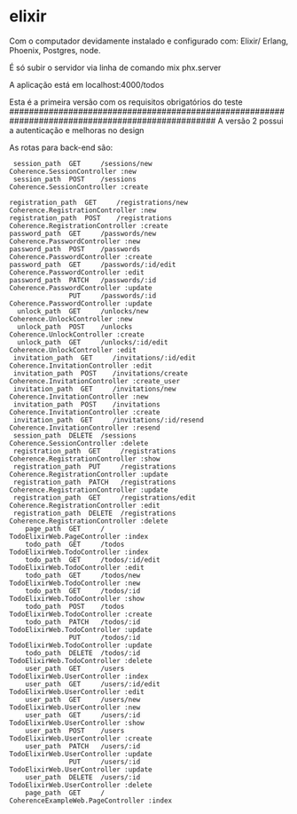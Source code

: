 # elixir
Com o computador devidamente instalado e configurado com: Elixir/ Erlang, Phoenix, Postgres, node.

É só subir o servidor via linha de comando mix phx.server

A aplicação está em localhost:4000/todos

Esta é a primeira versão com os requisitos obrigatórios do teste
##################################################################################################
A versão 2 possui a autenticação e melhoras no design


As rotas para back-end são:

     session_path  GET     /sessions/new            Coherence.SessionController :new
     session_path  POST    /sessions                Coherence.SessionController :create
     
    registration_path  GET     /registrations/new       Coherence.RegistrationController :new
    registration_path  POST    /registrations           Coherence.RegistrationController :create
    password_path  GET     /passwords/new           Coherence.PasswordController :new
    password_path  POST    /passwords               Coherence.PasswordController :create
    password_path  GET     /passwords/:id/edit      Coherence.PasswordController :edit
    password_path  PATCH   /passwords/:id           Coherence.PasswordController :update
                   PUT     /passwords/:id           Coherence.PasswordController :update
      unlock_path  GET     /unlocks/new             Coherence.UnlockController :new
      unlock_path  POST    /unlocks                 Coherence.UnlockController :create
      unlock_path  GET     /unlocks/:id/edit        Coherence.UnlockController :edit
     invitation_path  GET     /invitations/:id/edit    Coherence.InvitationController :edit
     invitation_path  POST    /invitations/create      Coherence.InvitationController :create_user
     invitation_path  GET     /invitations/new         Coherence.InvitationController :new
     invitation_path  POST    /invitations             Coherence.InvitationController :create
     invitation_path  GET     /invitations/:id/resend  Coherence.InvitationController :resend
     session_path  DELETE  /sessions                Coherence.SessionController :delete
     registration_path  GET     /registrations           Coherence.RegistrationController :show
     registration_path  PUT     /registrations           Coherence.RegistrationController :update
     registration_path  PATCH   /registrations           Coherence.RegistrationController :update
     registration_path  GET     /registrations/edit      Coherence.RegistrationController :edit
     registration_path  DELETE  /registrations           Coherence.RegistrationController :delete
        page_path  GET     /                        TodoElixirWeb.PageController :index
        todo_path  GET     /todos                   TodoElixirWeb.TodoController :index
        todo_path  GET     /todos/:id/edit          TodoElixirWeb.TodoController :edit
        todo_path  GET     /todos/new               TodoElixirWeb.TodoController :new
        todo_path  GET     /todos/:id               TodoElixirWeb.TodoController :show
        todo_path  POST    /todos                   TodoElixirWeb.TodoController :create
        todo_path  PATCH   /todos/:id               TodoElixirWeb.TodoController :update
                   PUT     /todos/:id               TodoElixirWeb.TodoController :update
        todo_path  DELETE  /todos/:id               TodoElixirWeb.TodoController :delete
        user_path  GET     /users                   TodoElixirWeb.UserController :index
        user_path  GET     /users/:id/edit          TodoElixirWeb.UserController :edit
        user_path  GET     /users/new               TodoElixirWeb.UserController :new
        user_path  GET     /users/:id               TodoElixirWeb.UserController :show
        user_path  POST    /users                   TodoElixirWeb.UserController :create
        user_path  PATCH   /users/:id               TodoElixirWeb.UserController :update
                   PUT     /users/:id               TodoElixirWeb.UserController :update
        user_path  DELETE  /users/:id               TodoElixirWeb.UserController :delete
        page_path  GET     /                        CoherenceExampleWeb.PageController :index
        
        
        
        
        
